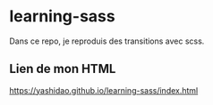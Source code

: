 # learning-sass

Dans ce repo, je reproduis des transitions avec scss.

## Lien de mon HTML

<https://yashidao.github.io/learning-sass/index.html>
